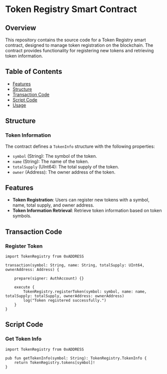 # Token Registry Smart Contract

## Overview

This repository contains the source code for a Token Registry smart contract, designed to manage token registration on the blockchain. The contract provides functionality for registering new tokens and retrieving token information.

## Table of Contents

- [Features](#features)
- [Structure](#structure)
- [Transaction Code](#transaction-code)
- [Script Code](#script-code)
- [Usage](#usage)

## Structure

### Token Information

The contract defines a `TokenInfo` structure with the following properties:

- `symbol` (String): The symbol of the token.
- `name` (String): The name of the token.
- `totalSupply` (UInt64): The total supply of the token.
- `owner` (Address): The owner address of the token.

## Features

- **Token Registration**: Users can register new tokens with a symbol, name, total supply, and owner address.
- **Token Information Retrieval**: Retrieve token information based on token symbols.

## Transaction Code

### Register Token

```cadence
import TokenRegistry from 0xADDRESS

transaction(symbol: String, name: String, totalSupply: UInt64, ownerAddress: Address) {

    prepare(signer: AuthAccount) {}

    execute {
        TokenRegistry.registerToken(symbol: symbol, name: name, totalSupply: totalSupply, ownerAddress: ownerAddress)
        log("Token registered successfully.")
    }
}
```

## Script Code

### Get Token Info

```cadence
import TokenRegistry from 0xADDRESS

pub fun getTokenInfo(symbol: String): TokenRegistry.TokenInfo {
    return TokenRegistry.tokens[symbol]!
}

```
